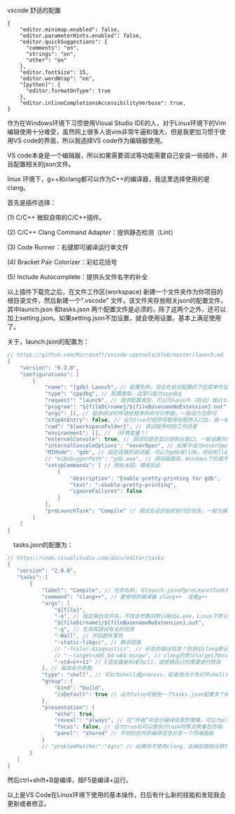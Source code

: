 vscode 舒适的配置
```
{
    "editor.minimap.enabled": false,
    "editor.parameterHints.enabled": false,
    "editor.quickSuggestions": {
      "comments": "on",
      "strings": "on",
      "other": "on"
    },
    "editor.fontSize": 15,
    "editor.wordWrap": "on",
    "[python]": {
      "editor.formatOnType": true
    },
    "editor.inlineCompletionsAccessibilityVerbose": true,
}
```



作为在Windows环境下习惯使用Visual Studio IDE的人，对于Linux环境下的Vim编辑使用十分难受，虽然网上很多人说vim非常牛逼和强大，但是我更加习惯于使用VS code的界面，所以我选择VS code作为编辑器使用。

VS code本身是一个编辑器，所以如果需要调试等功能需要自己安装一些插件，并且配置相关的json文件。

linux 环境下，g++和clang都可以作为C++的编译器，我这里选择使用的是clang。

首先是插件选择：

(1) C/C++ 微软自带的C/C++插件。

(2) C/C++ Clang Command Adapter：提供静态检测（Lint）

(3) Code Runner：右键即可编译运行单文件

(4) Bracket Pair Colorizer：彩虹花括号

(5) Include Autocomplete：提供头文件名字的补全

 

以上插件下载完之后，在文件工作区(workspace) 新建一个文件夹作为你项目的根目录文件，然后新建一个".vscode" 文件，该文件夹存放相关json的配置文件，其中launch.json 和tasks.json 两个配置文件是必须的，除了这两个之外，还可以加上setting.json。如果setting.json不加设置，就会使用设置，基本上满足使用了。

关于，launch.json的配置为：

```c
// https://github.com/Microsoft/vscode-cpptools/blob/master/launch.md
{
    "version": "0.2.0",
    "configurations": [
        {
            "name": "(gdb) Launch", // 配置名称，将会在启动配置的下拉菜单中显示
            "type": "cppdbg", // 配置类型，这里只能为cppdbg
            "request": "launch", // 请求配置类型，可以为launch（启动）或attach（附加）
            "program": "${fileDirname}/${fileBasenameNoExtension}.out", // 将要进行调试的程序的路径
            "args": [], // 程序调试时传递给程序的命令行参数，一般设为空即可
            "stopAtEntry": false, // 设为true时程序将暂停在程序入口处，我一般设置为true
            "cwd": "${workspaceFolder}", // 调试程序时的工作目录
            "environment": [], // （环境变量？）
            "externalConsole": true, // 调试时是否显示控制台窗口，一般设置为true显示控制台
            "internalConsoleOptions": "neverOpen", // 如果不设为neverOpen，调试时会跳到“调试控制台”选项卡，你应该不需要对gdb手动输命令吧？
            "MIMode": "gdb", // 指定连接的调试器，可以为gdb或lldb。但目前lldb在windows下没有预编译好的版本。
            // "miDebuggerPath": "gdb.exe", // 调试器路径，Windows下后缀不能省略，Linux下则去掉
            "setupCommands": [ // 用处未知，模板如此
                {
                    "description": "Enable pretty-printing for gdb",
                    "text": "-enable-pretty-printing",
                    "ignoreFailures": false
                }
            ],
            "preLaunchTask": "Compile" // 调试会话开始前执行的任务，一般为编译程序。与tasks.json的label相对应
        }
    ]
}
```
　tasks.json的配置为：
 ```c
 // https://code.visualstudio.com/docs/editor/tasks
{
    "version": "2.0.0",
    "tasks": [
        {
            "label": "Compile", // 任务名称，与launch.json的preLaunchTask相对应
            "command": "clang++", // 要使用的编译器 clang++  或者g++
            "args": [
                "${file}",
                "-o", // 指定输出文件名，不加该参数则默认输出a.exe，Linux下默认a.out
                "${fileDirname}/${fileBasenameNoExtension}.out",
                "-g", // 生成和调试有关的信息
                "-Wall", // 开启额外警告
                "-static-libgcc", // 静态链接
                // "-fcolor-diagnostics", // 彩色的错误信息？但貌似clang默认开启而gcc不接受此参数
                // "--target=x86_64-w64-mingw", // clang的默认target为msvc，不加这一条就会找不到头文件；Linux下去掉这一条
                "-std=c++11" // C语言最新标准为c11，或根据自己的需要进行修改
            ], // 编译命令参数
            "type": "shell", // 可以为shell或process，前者相当于先打开shell再输入命令，后者是直接运行命令
            "group": {
                "kind": "build",
                "isDefault": true // 设为false可做到一个tasks.json配置多个编译指令，需要自己修改本文件，我这里不多提
            },
            "presentation": {
                "echo": true,
                "reveal": "always", // 在“终端”中显示编译信息的策略，可以为always，silent，never。具体参见VSC的文档
                "focus": false, // 设为true后可以使执行task时焦点聚集在终端，但对编译c和c++来说，设为true没有意义
                "panel": "shared" // 不同的文件的编译信息共享一个终端面板
            }
            // "problemMatcher":"$gcc" // 如果你不使用clang，去掉前面的注释符，并在上一条之后加个逗号。照着我的教程做的不需要改（也可以把这行删去)
        }
    ]
}
 ```
 
 然后ctrl+shift+B是编译，按F5是编译+运行。

以上是VS Code在Linux环境下使用的基本操作，日后有什么新的技能和发现我会更新或者修正。
